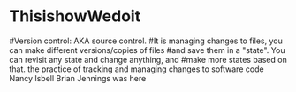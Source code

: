 # ThisishowWedoit
#Version control: AKA source control.
#It is managing changes to files, you can make different versions/copies of files
#and save them in a "state". You can revisit any state and change anything, and 
#make more states based on that.
the practice of tracking and managing changes to software code Nancy Isbell
Brian Jennings was here
